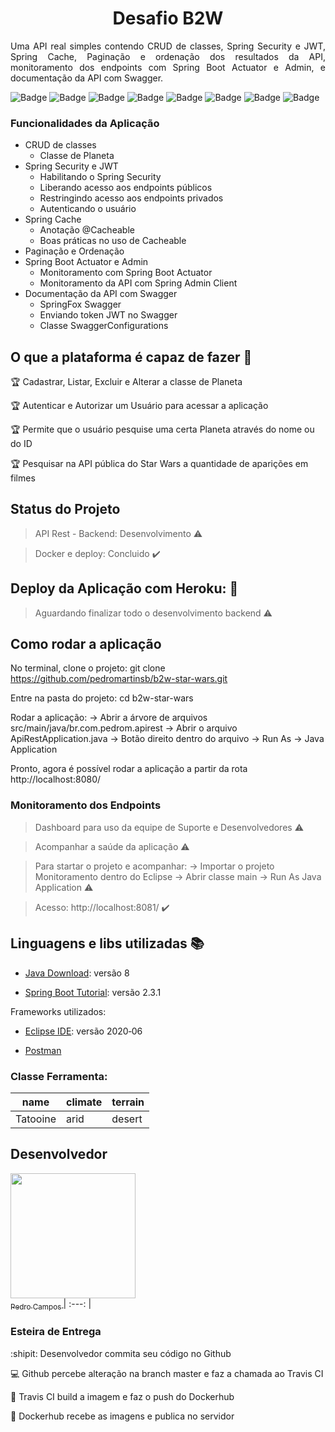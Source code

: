 <h1 align="center"> Desafio B2W </h1>
<p align="justify"> Uma API real simples contendo  CRUD de classes, Spring Security e JWT, Spring Cache, Paginação e ordenação dos resultados da API, monitoramento dos endpoints com Spring Boot Actuator e Admin, e documentação da API com Swagger. </p>

![Badge](https://img.shields.io/static/v1?label=java&message=language&color=red&style=for-the-badge&logo=JAVA)
![Badge](https://img.shields.io/static/v1?label=spring+boot&message=framework&color=green&style=for-the-badge&logo=SPRING)
![Badge](https://img.shields.io/static/v1?label=postman&message=testing+apis&color=orange&style=for-the-badge&logo=POSTMAN)
![Badge](https://img.shields.io/static/v1?label=mongodb&message=data+base&color=green&style=for-the-badge&logo=mongodb)
![Badge](https://img.shields.io/static/v1?label=swagger&message=api+documentation&color=green&style=for-the-badge&logo=SWAGGER)
![Badge](https://img.shields.io/static/v1?label=jwt+token&message=spring+security&color=blue&style=for-the-badge&logo=JWT+TOKEN)
![Badge](https://img.shields.io/static/v1?label=docker&message=container&color=blue&style=for-the-badge&logo=DOCKER)
![Badge](https://img.shields.io/static/v1?label=travis+ci&message=continuous+integration&color=yellow&style=for-the-badge&logo=TRAVIS+CI)

### Funcionalidades da Aplicação  

- CRUD de classes
    - Classe de Planeta
- Spring Security e JWT
    - Habilitando o Spring Security 
    - Liberando acesso aos endpoints públicos
    - Restringindo acesso aos endpoints privados
    - Autenticando o usuário
 - Spring Cache
    - Anotação @Cacheable
    - Boas práticas no uso de Cacheable
- Paginação e Ordenação
- Spring Boot Actuator e Admin
    - Monitoramento com Spring Boot Actuator
    - Monitoramento da API com Spring Admin Client
- Documentação da API com Swagger
    - SpringFox Swagger
    - Enviando token JWT no Swagger
    - Classe SwaggerConfigurations
    
    
## O que a plataforma é capaz de fazer :checkered_flag:

:trophy: Cadastrar, Listar, Excluir e Alterar a classe de Planeta 

:trophy: Autenticar e Autorizar um Usuário para acessar a aplicação 

:trophy: Permite que o usuário pesquise uma certa Planeta através do nome ou do ID

:trophy: Pesquisar na API pública do Star Wars a quantidade de aparições em filmes

## Status do Projeto

> API Rest - Backend: Desenvolvimento :warning:

> Docker e deploy: Concluido :heavy_check_mark:

## Deploy da Aplicação com Heroku: :dash:

> Aguardando finalizar todo o desenvolvimento backend :warning:

## Como rodar a aplicação

No terminal, clone o projeto:
git clone https://github.com/pedromartinsb/b2w-star-wars.git

Entre na pasta do projeto:
cd b2w-star-wars

Rodar a aplicação:
-> Abrir a árvore de arquivos src/main/java/br.com.pedrom.apirest -> Abrir o arquivo ApiRestApplication.java -> Botão direito dentro do arquivo -> Run As -> Java Application

Pronto, agora é possível rodar a aplicação a partir da rota http://localhost:8080/

### Monitoramento dos Endpoints  

> Dashboard para uso da equipe de Suporte e Desenvolvedores :warning:

> Acompanhar a saúde da aplicação :warning:

> Para startar o projeto e acompanhar: -> Importar o projeto Monitoramento dentro do Eclipse -> Abrir classe main -> Run As Java Application :warning:

> Acesso: http://localhost:8081/ :heavy_check_mark:

## Linguagens e libs utilizadas :books:

- [Java Download](https://www.java.com/pt_BR/download/): versão 8

- [Spring Boot Tutorial](https://spring.io/guides/gs/spring-boot/): versão 2.3.1

Frameworks utilizados:

- [Eclipse IDE](https://www.eclipse.org/downloads/): versão 2020‑06

- [Postman](https://www.postman.com/)

### Classe Ferramenta: 
|name|climate|terrain|
| -------- | -------- | -------- |
|Tatooine|arid|desert|


## Desenvolvedor
[<img src="https://avatars0.githubusercontent.com/u/33515329?s=460&u=251d4ef587ca509428d495ef98c0f6f1887dc3de&v=4" width=200 > <br> <sub> Pedro Campos </sub>](https://github.com/pedromartinsb)
| :---: |


### Esteira de Entrega  

:shipit: Desenvolvedor commita seu código no Github

:computer: Github percebe alteração na branch master e faz a chamada ao Travis CI

:construction_worker: Travis CI build a imagem e faz o push do Dockerhub

:floppy_disk: Dockerhub recebe as imagens e publica no servidor
